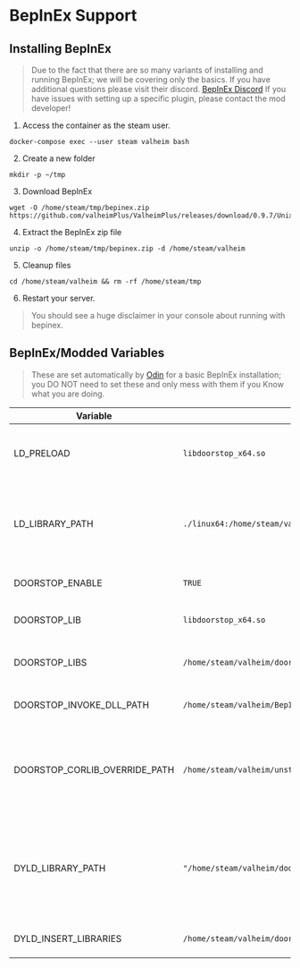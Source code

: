 # BepInEx Support

## Installing BepInEx

> Due to the fact that there are so many variants of installing and running BepInEx; we will be covering only the basics.
> If you have additional questions please visit their discord. [BepInEx Discord](https://discord.gg/aZszQ9YB)
> If you have issues with setting up a specific plugin, please contact the mod developer!

1. Access the container as the steam user.

  ```shell
  docker-compose exec --user steam valheim bash
  ```

2. Create a new folder

  ```shell
  mkdir -p ~/tmp
  ```

3. Download BepInEx

  ```shell
  wget -O /home/steam/tmp/bepinex.zip https://github.com/valheimPlus/ValheimPlus/releases/download/0.9.7/UnixServer.zip
  ```

4. Extract the BepInEx zip file

  ```shell
  unzip -o /home/steam/tmp/bepinex.zip -d /home/steam/valheim
  
  ```

5. Cleanup files

  ```shell
  cd /home/steam/valheim && rm -rf /home/steam/tmp
  ```

6. Restart your server.

> You should see a huge disclaimer in your console about running with bepinex. 

## BepInEx/Modded Variables

> These are set automatically by [Odin] for a basic BepInEx installation;
> you DO NOT need to set these and only mess with them if you Know what you are doing.

| Variable                      | Default                                                  | Required | Description |
|-------------------------------|----------------------------------------------------------|----------|-------------|
| LD_PRELOAD                    | `libdoorstop_x64.so`                                     | TRUE     | Sets which library to preload on Valheim start. |
| LD_LIBRARY_PATH               | `./linux64:/home/steam/valheim/doorstop_libs`            | TRUE     | Sets which library paths it should look in for preload libs. | 
| DOORSTOP_ENABLE               | `TRUE`                                                   | TRUE     | Enables Doorstop or not. |
| DOORSTOP_LIB                  | `libdoorstop_x64.so`                                     | TRUE     | Which doorstop lib to load | 
| DOORSTOP_LIBS                 | `/home/steam/valheim/doorstop_libs`                      | TRUE     | Where to look for doorstop libs. | 
| DOORSTOP_INVOKE_DLL_PATH      | `/home/steam/valheim/BepInEx/core/BepInEx.Preloader.dll` | TRUE     | BepInEx preload dll to load. |
| DOORSTOP_CORLIB_OVERRIDE_PATH | `/home/steam/valheim/unstripped_corlib`                  | TRUE     | Sets where the decompiled libraries containing base mono files are located at |              
| DYLD_LIBRARY_PATH             | `"/home/steam/valheim/doorstop_libs"`                    | TRUE     | Sets the library paths. NOTE: This variable is weird and MUST have quotes around it! |
| DYLD_INSERT_LIBRARIES         | `/home/steam/valheim/doorstop_libs/libdoorstop_x64.so`   | TRUE     | Sets which library to load. |


[Odin]: ./odin.md
